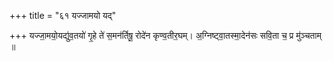 +++
title = "६१ यज्जामयो यद्"

+++
यज्जा॒मयो॒यद्यु॑व॒तयो॑ गृ॒हे ते॑ स॒मन॑र्तिषू॒ रोदे॑न कृण्व॒तीर॒घम्। अ॒ग्निष्ट्वा॒तस्मा॒देन॑सः सवि॒ता च॒ प्र मु॑ञ्चताम् ॥